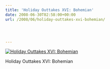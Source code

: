 ```yaml
---
title: 'Holiday Outtakes XVI: Bohemian'
date: 2008-06-30T02:58:00+00:00
url: /2008/06/holiday-outtakes-xvi-bohemian/




---
```

<div class="flickr">
  <a href="http://www.flickr.com/photos/schreibblogade/2624570151/" title="Holiday Outtakes XVI: Bohemian"><img src="//farm4.static.flickr.com/3151/2624570151_409bc269a7.jpg" alt="Holiday Outtakes XVI: Bohemian" /></a></p>

  <p>
    Holiday Outtakes <span class="caps">XVI</span>: Bohemian
  </p>
</div>
